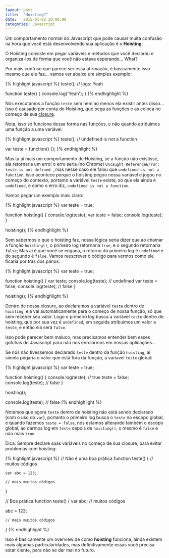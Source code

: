 ```yaml
---
layout: post
title:  "Hoisting?"
date:   2015-01-02 20:00:00
categories: Javascript
---
```


Um comportamento normal do Javascript que pode causar muita confusão na hora que você está desenvolvendo sua aplicação é o **Hoisting**.

O Hoisting consiste em pegar variáveis e métodos que você declarou e organiza-los de forma que você não estava esperando... What?

Por mais confuso que parece ser essa afirmação, é basicamente isso mesmo que ele faz... vamos ver abaixo um simples exemplo:

{% highlight javascript %}
teste(); // logs: Yeah

function teste() {
  console.log('Yeah');
}
{% endhighlight %}

Nós executamos a função `teste` sem nem ao menos ela existir antes disso... Isso é causado por conta do Hoisting, que pega as funções e as coloca no começo de sua [closure](http://mauriciosoares.co/blog/javascript/2015/01/02/closures-e-suas-utilidades.html).

Nota, isso só funciona dessa forma nas funções, e não quando atribuimos uma função a uma variável:

{% highlight javascript %}
teste(); // undefined is not a function

var teste = function() {};
{% endhighlight %}

Mas ta ai mais um comportamento de Hoisting, se a função não existisse, ela retornaria um erro! o erro seria (no Chrome) `Uncaught ReferenceError: teste is not defined `, mas nesse caso ele falou que `undefined is not a function`, isso acontece porque o hoisting pegou nossa variável e jogou no começo do contexto, portanto a variável `teste` existe, só que ela ainda é `undefined`, e como o erro diz, `undefined is not a function`.

Vamos pegar um exemplo mais claro:

{% highlight javascript %}
var teste = true;

function hoisting() {
  console.log(teste);
  var teste = false;
  console.log(teste);
}

hoisting();
{% endhighlight %}

Sem sabermos o que o hoisting faz, nossa lógica seria dizer que ao chamar a função `hoisting()`, o primeiro log retornaria `true`, e o segundo retornaria `false`; Mas ai é que você se engana, o retorno do primeiro log é `undefined` e do segundo é `false`. Vamos reescrever o código para vermos como ele ficaria por tras dos panos:

{% highlight javascript %}
var teste = true;

function hoisting() {
  var teste;
  console.log(teste); // undefined
  var teste = false;
  console.log(teste); // false
}

hoisting();
{% endhighlight %}

Dentro de nossa closure, ao declaramos a variável `teste` dentro de `hoisting`, ela vai automáticamente para o começo de nossa função, só que sem receber seu valor. Logo o primeiro log busca a variável `teste` dentro de hoisting, que por sua vez é `undefined`, em seguida atribuimos um valor a `teste`, e então ela será `false`.

Isso pode parecer bem maluco, mas precisamos entender bem esses gotchas do Javascript para não nos enrolarmos em nossas aplicações...

Se nós não tivessemos declarado `teste` dentro da função `hoisting`, ai simela pegaria o valor que está fora da função, a variavel `teste` global:

{% highlight javascript %}
var teste = true;

function hoisting() {
  console.log(teste); // true
  teste = false;
  console.log(teste); // false
}

hoisting();

console.log(teste); // false
{% endhighlight %}

Notemos que agora `teste` dentro de hoisting não está sendo declarado (com o uso do `var`), portanto o primeiro log busca o `teste` no escopo global, e quando fazemos `teste = false`, nós estamos alterando também o escopo global, ao darmos log em `teste` depois de `hoisting()`, o mesmo é `false` e não mais `true`.

Dica: Sempre declare suas variáveis no começo de sua closure, para evitar problemas com hoisting:

{% highlight javascript %}
// Não é uma boa prática
function teste() {
  // muitos códigos

    var abc = 123;

    // mais muitos códigos
}

// Boa prática
function teste() {
    var abc;
  // muitos códigos

  abc = 123;

    // mais muitos códigos
}
{% endhighlight %}

Isso é basicamente um overview de como **hoisting** funciona, ainda existem mais algumas particularidades, mas definitivamente essas você precisa estar ciente, para não se dar mal no futuro.
